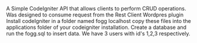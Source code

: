 A Simple CodeIgniter API that allows clients to perform CRUD operations.
Was designed to consume request from the Rest Client Wordpres plugin
Install codeIgniter in a folder named fogg localhost copy these files into the applications folder of your  codeigniter installation.
Create a database and run the fogg.sql to insert data.
We have 3 users with id's 1,2,3 respectively.
